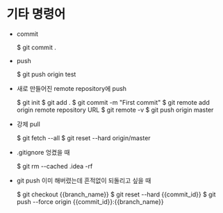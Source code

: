 # 기타 명령어

- commit
    
    
    $ git commit .
    

- push


    $ git push origin test
    

- 새로 만들어진 remote repository에 push


    $ git init
    $ git add .
    $ git commit -m "First commit"
    $ git remote add origin remote repository URL
    $ git remote -v
    $ git push origin master
    

- 강제 pull


    $ git fetch --all
    $ git reset --hard origin/master

- .gitignore 엉켰을 때


    $ git rm --cached .idea -rf



- git push 이미 해버렸는데 흔적없이 되돌리고 싶을 때


    $ git checkout {{branch_name}}
    $ git reset --hard {{commit_id}}
    $ git push --force origin {{commit_id}}:{{branch_name}}